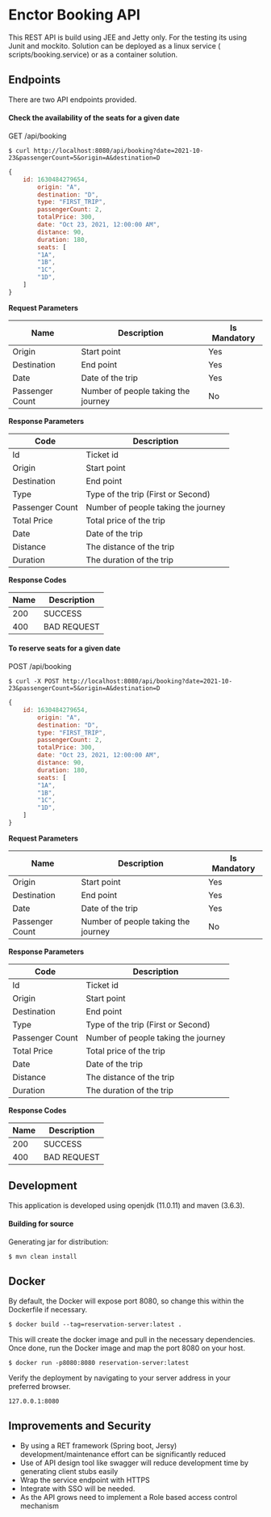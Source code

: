 # Enctor Booking API

This REST API is build using JEE and Jetty only. For the testing its using Junit and mockito. Solution can be deployed 
as a linux service ( scripts/booking.service) or as a container solution.

## Endpoints

There are two API endpoints provided.

#### Check the availability of the seats for a given date
GET /api/booking

```shell
$ curl http://localhost:8080/api/booking?date=2021-10-23&passengerCount=5&origin=A&destination=D
```

```javascript
{
    id: 1630484279654,
        origin: "A",
        destination: "D",
        type: "FIRST_TRIP",
        passengerCount: 2,
        totalPrice: 300,
        date: "Oct 23, 2021, 12:00:00 AM",
        distance: 90,
        duration: 180,
        seats: [
        "1A",
        "1B",
        "1C",
        "1D",
    ]
}
```

**Request Parameters**

| Name | Description | Is Mandatory
| ------ | ------ |------ |
| Origin | Start point | Yes |
| Destination | End point | Yes |
| Date | Date of the trip | Yes |
| Passenger Count | Number of people taking the journey | No |

**Response Parameters**

| Code | Description
| ------ | ------ |
| Id | Ticket id |
| Origin | Start point |
| Destination | End point |
| Type | Type of the trip (First or Second) |
| Passenger Count | Number of people taking the journey |
| Total Price | Total price of the trip |
| Date | Date of the trip |
| Distance | The distance of the trip |
| Duration | The duration of the trip |

**Response Codes**

| Name | Description
| ------ | ------ |
| 200 | SUCCESS |
| 400 | BAD REQUEST |

####  To reserve seats for a given date
POST /api/booking

```shell
$ curl -X POST http://localhost:8080/api/booking?date=2021-10-23&passengerCount=5&origin=A&destination=D
```

```javascript
{
    id: 1630484279654,
        origin: "A",
        destination: "D",
        type: "FIRST_TRIP",
        passengerCount: 2,
        totalPrice: 300,
        date: "Oct 23, 2021, 12:00:00 AM",
        distance: 90,
        duration: 180,
        seats: [
        "1A",
        "1B",
        "1C",
        "1D",
    ]
}
```

**Request Parameters**

| Name | Description | Is Mandatory
| ------ | ------ |------ |
| Origin | Start point | Yes |
| Destination | End point | Yes |
| Date | Date of the trip | Yes |
| Passenger Count | Number of people taking the journey | No |

**Response Parameters**

| Code | Description
| ------ | ------ |
| Id | Ticket id |
| Origin | Start point |
| Destination | End point |
| Type | Type of the trip (First or Second) |
| Passenger Count | Number of people taking the journey |
| Total Price | Total price of the trip |
| Date | Date of the trip |
| Distance | The distance of the trip |
| Duration | The duration of the trip |

**Response Codes**

| Name | Description
| ------ | ------ |
| 200 | SUCCESS |
| 400 | BAD REQUEST |
## Development
This application is developed using openjdk (11.0.11) and maven (3.6.3).

#### Building for source

Generating jar for distribution:

```shell
$ mvn clean install
```

## Docker

By default, the Docker will expose port 8080, so change this within the
Dockerfile if necessary.

```shell
$ docker build --tag=reservation-server:latest .
```

This will create the docker image and pull in the necessary dependencies. 
Once done, run the Docker image and map the port 8080 on your host.

```shell
$ docker run -p8080:8080 reservation-server:latest
```

Verify the deployment by navigating to your server address in your preferred browser.

```shell
127.0.0.1:8080
```

## Improvements and Security

- By using a RET framework (Spring boot, Jersy) development/maintenance effort can be significantly reduced
- Use of API design tool like swagger will reduce development time by generating client stubs easily
- Wrap the service endpoint with HTTPS
- Integrate with SSO will be needed.
- As the API grows need to implement a Role based access control mechanism 